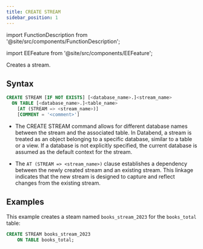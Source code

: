 ```yaml
---
title: CREATE STREAM
sidebar_position: 1
---
```

import FunctionDescription from '@site/src/components/FunctionDescription';

<FunctionDescription description="Introduced or updated: v1.2.234"/>

import EEFeature from '@site/src/components/EEFeature';

<EEFeature featureName='STREAM'/>

Creates a stream.

## Syntax

```sql
CREATE STREAM [IF NOT EXISTS] [<database_name>.]<stream_name> 
  ON TABLE [<database_name>.]<table_name> 
    [AT (STREAM => <stream_name>)] 
    [COMMENT = '<comment>']
```

- The CREATE STREAM command allows for different database names between the stream and the associated table. In Databend, a stream is treated as an object belonging to a specific database, similar to a table or a view. If a database is not explicitly specified, the current database is assumed as the default context for the stream.

- The `AT (STREAM => <stream_name>)` clause establishes a dependency between the newly created stream and an existing stream. This linkage indicates that the new stream is designed to capture and reflect changes from the existing stream. 

## Examples

This example creates a steam named `books_stream_2023` for the `books_total` table:

```sql
CREATE STREAM books_stream_2023 
    ON TABLE books_total;
```